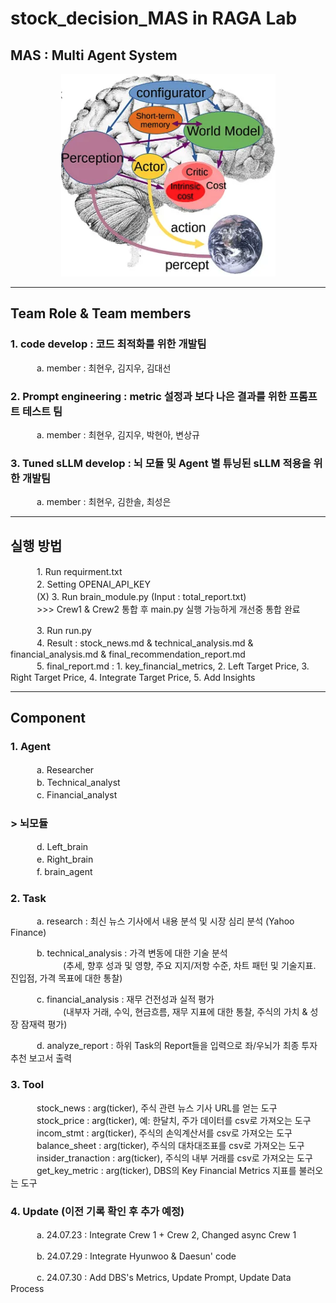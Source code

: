 # stock_decision_MAS in RAGA Lab
## MAS : Multi Agent System  

<p align="center">
 <img src = "./img/Autonomous Agent Brain archi.png">
</p>  

---
## Team Role & Team members  

### 1. code develop : 코드 최적화를 위한 개발팀  
　　　a. member : 최현우, 김지우, 김대선  

### 2. Prompt engineering : metric 설정과 보다 나은 결과를 위한 프롬프트 테스트 팀  
　　　a. member : 최현우, 김지우, 박현아, 변상규  

### 3. Tuned sLLM develop : 뇌 모듈 및 Agent 별 튜닝된 sLLM 적용을 위한 개발팀  
　　　a. member : 최현우, 김한솔, 최성은  

---  
## 실행 방법  
　　　1. Run requirment.txt   
　　　2. Setting OPENAI_API_KEY   
　　　(X) 3. Run brain_module.py (Input : total_report.txt)     
　　　>>> Crew1 & Crew2 통합 후 main.py 실행 가능하게 개선중 통합 완료  

　　　3. Run run.py  
　　　4. Result : stock_news.md & technical_analysis.md & financial_analysis.md & final_recommendation_report.md  
　　　5. final_report.md : 1. key_financial_metrics, 2. Left Target Price, 3. Right Target Price, 4. Integrate Target Price, 5. Add Insights  

---  

## Component

### 1. Agent  
　　　a. Researcher  
　　　b. Technical_analyst  
　　　c. Financial_analyst  
  
  ###  **> 뇌모듈**
　　　d. Left_brain  
　　　e. Right_brain    
　　　f. brain_agent  
   

### 2. Task
　　　a. research : 최신 뉴스 기사에서 내용 분석 및 시장 심리 분석 (Yahoo Finance)  

　　　b. technical_analysis : 가격 변동에 대한 기술 분석  
　　　　　　(추세, 향후 성과 및 영향, 주요 지지/저항 수준, 차트 패턴 및 기술지표. 진입점, 가격 목표에 대한 통찰)  

　　　c. financial_analysis : 재무 건전성과 실적 평가  
　　　　　　(내부자 거래, 수익, 현금흐름, 재무 지표에 대한 통찰, 주식의 가치 & 성장 잠재력 평가)  

　　　d. analyze_report : 하위 Task의 Report들을 입력으로 좌/우뇌가 최종 투자 추천 보고서 출력    

### 3. Tool  
　　　stock_news : arg(ticker), 주식 관련 뉴스 기사 URL를 얻는 도구  
　　　stock_price : arg(ticker), 예: 한달치, 주가 데이터를 csv로 가져오는 도구  
　　　incom_stmt : arg(ticker), 주식의 손익계산서를 csv로 가져오는 도구  
　　　balance_sheet : arg(ticker), 주식의 대차대조표를 csv로 가져오는 도구  
　　　insider_tranaction : arg(ticker), 주식의 내부 거래를 csv로 가져오는 도구  
　　　get_key_metric : arg(ticker), DBS의 Key Financial Metrics 지표를 불러오는 도구  

### 4. Update (이전 기록 확인 후 추가 예정)  

　　　a. 24.07.23 : Integrate Crew 1 + Crew 2, Changed async Crew 1

　　　b. 24.07.29 : Integrate Hyunwoo & Daesun' code

　　　c. 24.07.30 : Add DBS's Metrics, Update Prompt, Update Data Process 

